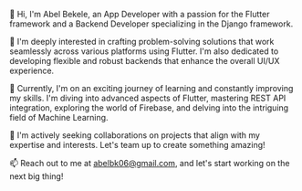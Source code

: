 
👋 Hi, I'm Abel Bekele, an App Developer with a passion for the Flutter framework and a Backend Developer specializing in the Django framework.

👀 I'm deeply interested in crafting problem-solving solutions that work seamlessly across various platforms using Flutter. I'm also dedicated to developing flexible and robust backends that enhance the overall UI/UX experience.

🌱 Currently, I'm on an exciting journey of learning and constantly improving my skills. I'm diving into advanced aspects of Flutter, mastering REST API integration, exploring the world of Firebase, and delving into the intriguing field of Machine Learning.

💞️ I'm actively seeking collaborations on projects that align with my expertise and interests. Let's team up to create something amazing!

📫 Reach out to me at abelbk06@gmail.com, and let's start working on the next big thing!



<!---
Abel9436/Abel9436 is a ✨ special ✨ repository because its `README.md` (this file) appears on your GitHub profile.
You can click the Preview link to take a look at your changes.
--->
